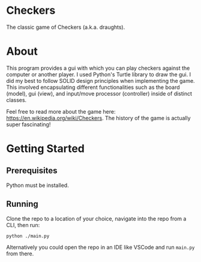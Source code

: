 # Checkers

The classic game of Checkers (a.k.a. draughts).

# About

This program provides a gui with which you can play checkers against the computer or another player. I used Python's Turtle library to draw the gui.
I did my best to follow SOLID design principles when implementing the game. This involved encapsulating different functionalities such as the
board (model), gui (view), and input/move processor (controller) inside of distinct classes.

Feel free to read more about the game here: https://en.wikipedia.org/wiki/Checkers. The history of the game is actually super fascinating!

# Getting Started

## Prerequisites

Python must be installed.

## Running

Clone the repo to a location of your choice, navigate into the repo from a CLI, then run:

<code>python ./main.py</code>

Alternatively you could open the repo in an IDE like VSCode and run `main.py` from there.
